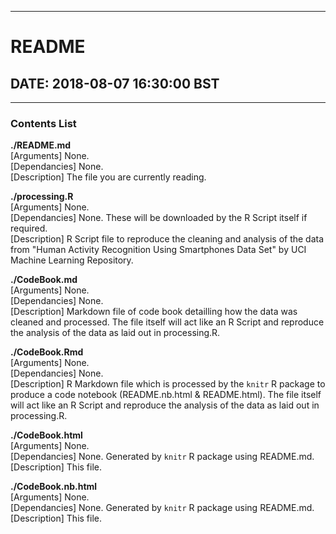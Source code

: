 *********************************
# README  
## DATE: 2018-08-07 16:30:00 BST  
*********************************

### Contents List
**./README.md**  
[Arguments] None.  
[Dependancies] None.  
[Description] The file you are currently reading.  
                 
**./processing.R**  
[Arguments] None.  
[Dependancies] None. These will be downloaded by the R Script itself if required.  
[Description] R Script file to reproduce the cleaning and analysis of the data from "Human Activity Recognition Using Smartphones Data Set" by UCI Machine Learning Repository.  

**./CodeBook.md**  
[Arguments] None.  
[Dependancies] None.   
[Description] Markdown file of code book detailling how the data was cleaned and processed. The file itself will act like an R Script and reproduce the analysis of the data as laid out in processing.R. 
                
**./CodeBook.Rmd**  
[Arguments] None.  
[Dependancies] None.   
[Description] R Markdown file which is processed by the `knitr` R package to produce a code notebook (README.nb.html & README.html). The file itself will act like an R Script and reproduce the analysis of the data as laid out in processing.R.   

**./CodeBook.html**  
[Arguments] None.  
[Dependancies] None. Generated by `knitr` R package using README.md.  
[Description] This file. 
                 
**./CodeBook.nb.html**  
[Arguments] None.  
[Dependancies] None. Generated by `knitr` R package using README.md.  
[Description] This file.  
                 